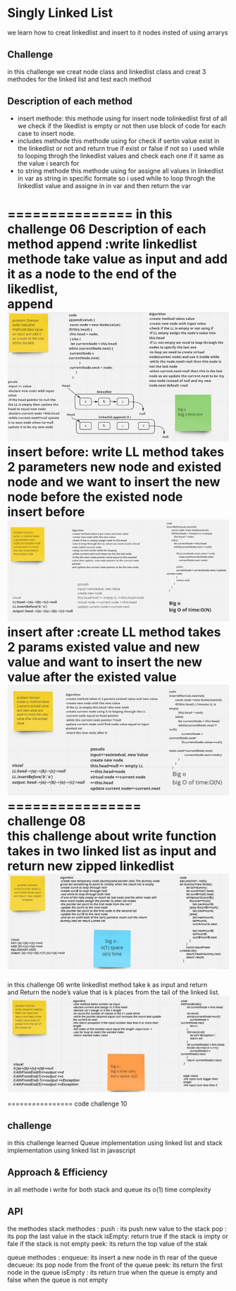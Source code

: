 # Singly Linked List
we learn how to creat linkedlist and insert to it nodes insted of using arrarys


## Challenge
in this challenge we creat node class and linkedlist class  and creat 3 methodes for the linked list and test each method 

## Description of each method
- insert methode:
this methode using for insert node tolinkedlist 
first of all we check if the likedlist is empty or not then use block of code for each case to insert node.
- includes methode
this methode using for check if sertin value exist in the linkedlist or not and return true if exist or false if not so i used while to looping throgh the linkedlist values and check each one if it same as the value i search for
- to string methode 
this methode using for  assigne all values in linkedlist in var as string in specific formate so i used while to loop throgh the linkedlist value and assigne in in var and then return the var

===============
in this challenge 06 
Description of each method
append :write linkedlist methode take value as input and add it as a node to the end of the likedlist,<br>
append
![append](./Append.JPG)
insert before: write LL method takes 2 parameters new node and existed node and we want to insert the new node before the existed node<br>
insert before 
![insertBefore](./insertBefore.JPG)
insert after :create LL method takes 2 params existed value and new value and want to insert the new value after the existed value<br>
![insertafter](./insertAfter.JPG)
================<br>
challenge 08  
this challenge about  write function takes in two linked list as input and return new zipped linkedlist  
![zip](./zip.JPG)
==============
in this challenge 06
write linkedlist method take k as input and return and Return the node’s value that is k places from the tail of the linked list.
![k-th from end ](./linked-list-kth.JPG)

================
code challenge 10
## challenge
in this challenge learned Queue implementation using linked list and stack implementation using linked list in javascript

## Approach & Efficiency
in all methode i write for both stack and queue its o(1) time complexity

## API
the methodes 
stack methodes :
push : its push  new value to the stack 
pop : its pop the last value in the stack
isEmpty: return true if the stack is impty or fale if the stack is not empty
peek: its return the top value of the stak 

queue methodes :
enqueue: its insert a new node in th rear of the queue 
decueue: its pop node from the front of the queue 
peek: its return the first node in the queue 
isEmpty : its return true when the queue is empty and false when the queue is not empty 
